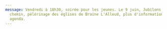 ```yaml
---
message: Vendredi à 18h30, soirée pour les jeunes. Le 9 juin, Jubilons en
  chemin, pélérinage des églises de Braine L'Alleud, plus d'informations section
  agenda.
---
```

